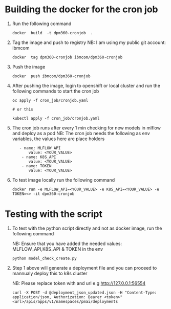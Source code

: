  
 # Building the docker for the cron job
 1. Run the following command
 
     ``` 
     docker  build  -t dpm360-cronjob  .
    
     ```

 2. Tag the image and push to registry
    NB: I am using my public git account: ibmcom
    
     ``` 
     docker  tag dpm360-cronjob ibmcom/dpm360-cronjob
    
     ```
 3. Push the image   
  
     ``` 
     docker  push ibmcom/dpm360-cronjob
    
     ```
 4. After pushing the image, login to openshift or local cluster and run the following commands to start the cron  job
 
     ``` 
     oc apply -f cron_job/cronjob.yaml
     
     # or this
    
     kubectl apply -f cron_job/cronjob.yaml 
    
     ```
 5. The cron job runs after every 1 min checking for new models in mlflow and deploy as a pod
     NB: The cron job needs the following as env variables, the values here are place holders
     ```
        - name: MLFLOW_API
            value: <YOUR_VALUE>
         - name: K8S_API
            value: <YOUR_VALUE>
         - name: TOKEN
            value: <YOUR_VALUE>
     ```   
 6. To test image locally run the following command
     ```
     docker run -e MLFLOW_API=<YOUR_VALUE> -e K8S_API=<YOUR_VALUE> -e TOKEN=<> -it dpm360-cronjob

     ```   
# Testing with the script
1. To test with the python script directly and not as docker image, run the following command

   NB: Ensure that you have added the needed values:  MLFLOW_API,K8S_API & TOKEN in the env
   ```
   python model_check_create.py
   ```
2. Step 1 above will generate a deployment file and you can proceed to mannualy deploy this to k8s cluster

   NB: Please replace token with and url e.g http://127.0.0.1:56554 
     
   ```
   curl -X POST -d @deployment_json_updated.json -H "Content-Type: application/json, Authorization: Bearer <token>"  <url>/apis/apps/v1/namespaces/pmai/deployments
  
   ``` 
 
 
